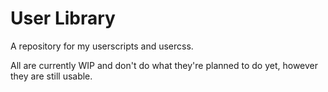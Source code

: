 # User Library

A repository for my userscripts and usercss.

All are currently WIP and don't do what they're planned to do yet, however they are still usable.